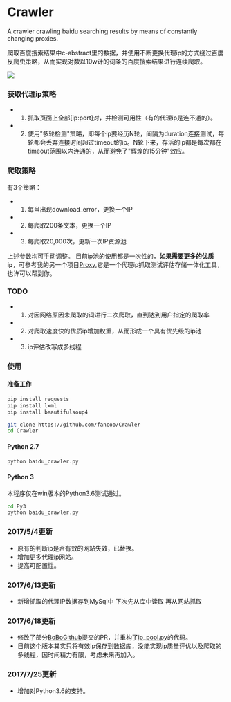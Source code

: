 # Crawler
A crawler crawling baidu searching results by means of constantly changing proxies.

爬取百度搜索结果中c-abstract里的数据，并使用不断更换代理ip的方式绕过百度反爬虫策略，从而实现对数以10w计的词条的百度搜索结果进行连续爬取。

![](https://github.com/fancoo/Crawler/blob/master/images/git.png)

### 获取代理ip策略

* 1. 抓取页面上全部[ip:port]对，并检测可用性（有的代理ip是连不通的）。
* 2. 使用"多轮检测"策略，即每个ip要经历N轮，间隔为duration连接测试，每轮都会丢弃连接时间超过timeout的ip。N轮下来，存活的ip都是每次都在timeout范围以内连通的，从而避免了"辉煌的15分钟"效应。

### 爬取策略

有3个策略：
   * 1. 每当出现download_error，更换一个IP
   * 2. 每爬取200条文本，更换一个IP
   * 3. 每爬取20,000次，更新一次IP资源池
  
上述参数均可手动调整。
目前ip池的使用都是一次性的，<b>如果需要更多的优质ip</b>，可参考我的另一个项目[Proxy](https://github.com/fancoo/Proxy),它是一个代理ip抓取测试评估存储一体化工具，也许可以帮到你。


### TODO

* 1. 对因网络原因未爬取的词进行二次爬取，直到达到用户指定的爬取率
* 2. 对爬取速度快的优质ip增加权重，从而形成一个具有优先级的ip池
* 3. ip评估改写成多线程

### 使用
#### 准备工作
```bash
pip install requests
pip install lxml
pip install beautifulsoup4

git clone https://github.com/fancoo/Crawler
cd Crawler
```
#### Python 2.7
```bash
python baidu_crawler.py
```
#### Python 3
本程序仅在win版本的Python3.6测试通过。
```bash
cd Py3
python baidu_crawler.py
```


### 2017/5/4更新
 * 原有的判断ip是否有效的网站失效，已替换。
 * 增加更多代理ip网站。
 * 提高可配置性。


### 2017/6/13更新
 * 新增抓取的代理IP数据存到MySql中 下次先从库中读取 再从网站抓取

### 2017/6/18更新
 * 修改了部分[BoBoGithub](https://github.com/BoBoGithub)提交的PR，并重构了[ip_pool.py](https://github.com/fancoo/Crawler/blob/master/ip_pool.py)的代码。
 * 目前这个版本其实只将有效ip保存到数据库，没能实现ip质量评优以及爬取的多线程，因时间精力有限，考虑未来再加入。

### 2017/7/25更新
* 增加对Python3.6的支持。

